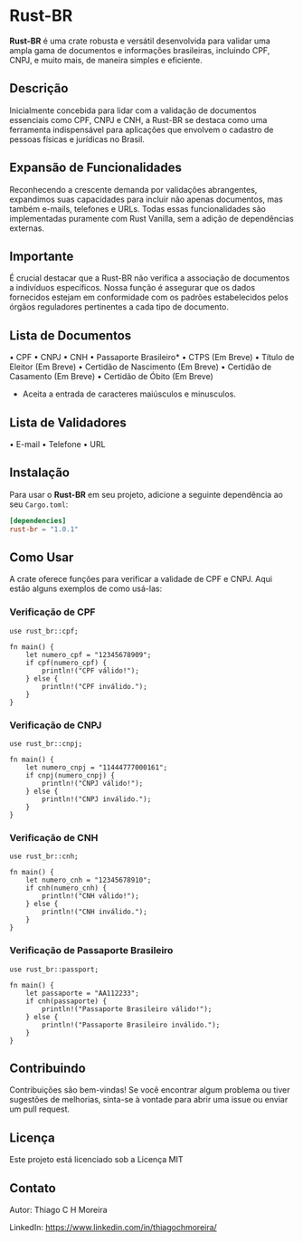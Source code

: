 # Rust-BR

**Rust-BR** é uma crate robusta e versátil desenvolvida para validar uma ampla gama de documentos e informações brasileiras, incluindo CPF, CNPJ, e muito mais, de maneira simples e eficiente.

## Descrição
Inicialmente concebida para lidar com a validação de documentos essenciais como CPF, CNPJ e CNH, a Rust-BR se destaca como uma ferramenta indispensável para aplicações que envolvem o cadastro de pessoas físicas e jurídicas no Brasil.

## Expansão de Funcionalidades
Reconhecendo a crescente demanda por validações abrangentes, expandimos suas capacidades para incluir não apenas documentos, mas também e-mails, telefones e URLs. Todas essas funcionalidades são implementadas puramente com Rust Vanilla, sem a adição de dependências externas.

## Importante
É crucial destacar que a Rust-BR não verifica a associação de documentos a indivíduos específicos. Nossa função é assegurar que os dados fornecidos estejam em conformidade com os padrões estabelecidos pelos órgãos reguladores pertinentes a cada tipo de documento.

## Lista de Documentos

 • CPF
 • CNPJ
 • CNH
 • Passaporte Brasileiro*
 • CTPS (Em Breve)
 • Título de Eleitor (Em Breve)
 • Certidão de Nascimento (Em Breve)
 • Certidão de Casamento (Em Breve)
 • Certidão de Óbito (Em Breve)

 * Aceita a entrada de caracteres maiúsculos e minusculos.

## Lista de Validadores

 • E-mail
 • Telefone
 • URL

## Instalação

Para usar o **Rust-BR** em seu projeto, adicione a seguinte dependência ao seu `Cargo.toml`:

```toml
[dependencies]
rust-br = "1.0.1"
```

## Como Usar
A crate oferece funções para verificar a validade de CPF e CNPJ. Aqui estão alguns exemplos de como usá-las:

### Verificação de CPF
```
use rust_br::cpf;

fn main() {
    let numero_cpf = "12345678909";
    if cpf(numero_cpf) {
        println!("CPF válido!");
    } else {
        println!("CPF inválido.");
    }
}
```
### Verificação de CNPJ
```
use rust_br::cnpj;

fn main() {
    let numero_cnpj = "11444777000161";
    if cnpj(numero_cnpj) {
        println!("CNPJ válido!");
    } else {
        println!("CNPJ inválido.");
    }
}
```
### Verificação de CNH
```
use rust_br::cnh;

fn main() {
    let numero_cnh = "12345678910";
    if cnh(numero_cnh) {
        println!("CNH válido!");
    } else {
        println!("CNH inválido.");
    }
}
```
### Verificação de Passaporte Brasileiro
```
use rust_br::passport;

fn main() {
    let passaporte = "AA112233";
    if cnh(passaporte) {
        println!("Passaporte Brasileiro válido!");
    } else {
        println!("Passaporte Brasileiro inválido.");
    }
}
```

## Contribuindo
Contribuições são bem-vindas! Se você encontrar algum problema ou tiver sugestões de melhorias, sinta-se à vontade para abrir uma issue ou enviar um pull request.

## Licença
Este projeto está licenciado sob a Licença MIT

## Contato
Autor: Thiago C H Moreira

LinkedIn: https://www.linkedin.com/in/thiagochmoreira/
